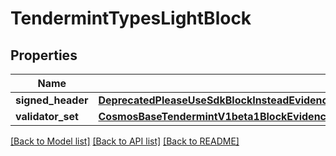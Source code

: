 # TendermintTypesLightBlock

## Properties
Name | Type | Description | Notes
------------ | ------------- | ------------- | -------------
**signed_header** | [**DeprecatedPleaseUseSdkBlockInsteadEvidenceLightClientAttackEvidenceConflictingBlockSignedHeader**](DeprecatedPleaseUseSdkBlockInsteadEvidenceLightClientAttackEvidenceConflictingBlockSignedHeader.md) |  | [optional] 
**validator_set** | [**CosmosBaseTendermintV1beta1BlockEvidenceLightClientAttackEvidenceConflictingBlockValidatorSet**](CosmosBaseTendermintV1beta1BlockEvidenceLightClientAttackEvidenceConflictingBlockValidatorSet.md) |  | [optional] 

[[Back to Model list]](../README.md#documentation-for-models) [[Back to API list]](../README.md#documentation-for-api-endpoints) [[Back to README]](../README.md)


